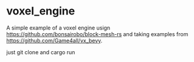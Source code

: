 # voxel_engine

A simple example of a voxel engine usign https://github.com/bonsairobo/block-mesh-rs and taking examples from https://github.com/Game4all/vx_bevy.

just git clone and cargo run
